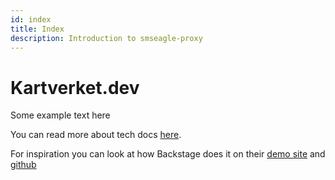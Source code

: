 ```yaml
---
id: index
title: Index
description: Introduction to smseagle-proxy
---
```


# Kartverket.dev

Some example text here 

You can read more about tech docs [here](https://backstage.io/docs/features/techdocs/).

For inspiration you can look at how Backstage does it on their [demo site](https://demo.backstage.io/docs/default/component/backstage) and [github](https://github.com/backstage/backstage/blob/master/mkdocs.yml)

